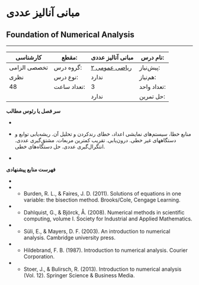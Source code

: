 # مبانی آنالیز عددی
## Foundation of Numerical Analysis
_______________________________________________________________________________
| کارشناسی     | مقطع:       | مبانی آنالیز عددی                       | نام درس:    |
| ------------ | ----------- | --------------------------------------- | ----------- |
| تخصصی الزامی | گروه درس:   | [ریاضی عمومی ۲](../base/Calculus-II.md) | پیش‌نیاز:   |
| نظری         | نوع درس:    | ندارد                                   | هم‌نیاز:    |
| 48           | تعداد ساعت: | 3                                       | تعداد واحد: |
|              |             |  ندارد                                  | حل تمرین:   |

**سر فصل یا رئوس مطالب**

-

- منابع خطا، سیستم‌های نمایشی اعداد، خطای رندکردن و تحلیل آن. ریشه‌یابی توابع و دستگاههای غیر خطی. درون‌یابی. تقریب کمترین مربعات. مشتق‌گیری عددی. انتگرال‌گیری عددی. حل دستگاه‌های خطی.

-

**فهرست منابع پیشنهادی**

-

- - Burden, R. L., & Faires, J. D. (2011). Solutions of equations in one variable: the bisection method. Brooks/Cole, Cengage Learning.

- - Dahlquist, G., & Björck, Å. (2008). Numerical methods in scientific computing, volume I. Society for Industrial and Applied Mathematics.

- - Süli, E., & Mayers, D. F. (2003). An introduction to numerical analysis. Cambridge university press.

- - Hildebrand, F. B. (1987). Introduction to numerical analysis. Courier Corporation.

- - Stoer, J., & Bulirsch, R. (2013). Introduction to numerical analysis (Vol. 12). Springer Science & Business Media.
